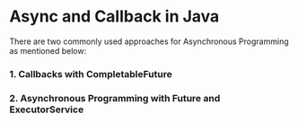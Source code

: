 # Async and Callback in Java
There are two commonly used approaches for Asynchronous Programming as mentioned below:

### 1. Callbacks with CompletableFuture
### 2. Asynchronous Programming with Future and ExecutorService